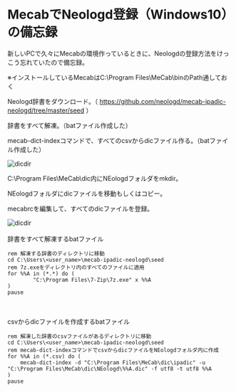 # MecabでNeologd登録（Windows10）の備忘録
新しいPCで久々にMecabの環境作っているときに、Neologdの登録方法をけっこう忘れていたので備忘録。


※インストールしているMecabはC:\Program Files\MeCab\binのPath通しておく

Neologd辞書をダウンロード。（ https://github.com/neologd/mecab-ipadic-neologd/tree/master/seed ）

辞書をすべて解凍。（batファイル作成した）

mecab-dict-indexコマンドで、すべてのcsvからdicファイル作る。（batファイル作成した）

![dicdir](https://github.com/R-K-DataAnalyst/boilerplate/tree/master/source/fig/dicdir.png)

C:\Program Files\MeCab\dic内にNEologdフォルダをmkdir。

NEologdフォルダにdicファイルを移動もしくはコピー。

mecabrcを編集して、すべてのdicファイルを登録。

![dicdir](https://github.com/R-K-DataAnalyst/boilerplate/tree/master/source/fig/mecabrc_fig.png)
<br>
<br>
辞書をすべて解凍するbatファイル

```
rem 解凍する辞書のディレクトリに移動
cd C:\Users\<user_name>\mecab-ipadic-neologd\seed
rem 7z.exeをディレクトリ内のすべてのファイルに適用
for %%A in (*.*) do (
        "C:\Program Files\7-Zip\7z.exe" x %%A
)
pause
```
<br>
<br>
csvからdicファイルを作成するbatファイル

```
rem 解凍した辞書のcsvファイルがあるディレクトリに移動
cd C:\Users\<user_name>\mecab-ipadic-neologd\seed
rem mecab-dict-indexコマンドでcsvからdicファイルをNEologdフォルダ内に作成
for %%A in (*.csv) do (
	mecab-dict-index -d "C:\Program Files\MeCab\dic\ipadic" -u "C:\Program Files\MeCab\dic\NEologd\%%A.dic" -f utf8 -t utf8 %%A
)
pause
```
